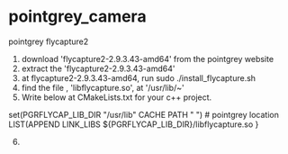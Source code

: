 # pointgrey_camera
pointgrey flycapture2

1. download 'flycapture2-2.9.3.43-amd64' from the pointgrey website
2. extract the 'flycapture2-2.9.3.43-amd64'
3. at flycapture2-2.9.3.43-amd64, run sudo ./install_flycapture.sh
4. find the file , 'libflycapture.so', at '/usr/lib/~'
5. Write below at CMakeLists.txt for your c++ project.

set(PGRFLYCAP_LIB_DIR "/usr/lib" CACHE PATH " ") # pointgrey location
LIST(APPEND LINK_LIBS
${PGRFLYCAP_LIB_DIR}/libflycapture.so
}

6. 
